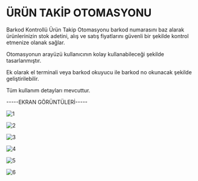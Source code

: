 # ÜRÜN TAKİP OTOMASYONU
Barkod Kontrollü Ürün Takip Otomasyonu barkod numarasını baz alarak ürünlerinizin stok adetini, alış ve satış fiyatlarını güvenli 
bir şekilde kontrol etmenize olanak sağlar.

Otomasyonun arayüzü kullanıcının kolay kullanabileceği şekilde tasarlanmıştır.

Ek olarak el terminali veya barkod okuyucu ile barkod no okunacak şekilde geliştirilebilir.

Tüm kullanım detayları mevcuttur.

-----EKRAN GÖRÜNTÜLERİ-----

![1](https://user-images.githubusercontent.com/28530740/36205479-90b5ae50-1197-11e8-81ce-9780051cd890.png)

![2](https://user-images.githubusercontent.com/28530740/36205480-90d495f4-1197-11e8-8eef-7abf79a41ba9.png)

![3](https://user-images.githubusercontent.com/28530740/36205481-90f2cf6a-1197-11e8-88cf-36cc942aa673.png)

![4](https://user-images.githubusercontent.com/28530740/36205482-910fdeb6-1197-11e8-9c02-64be3e72e87b.png)

![5](https://user-images.githubusercontent.com/28530740/36205483-912c0f32-1197-11e8-8460-d99c4e08dc6f.png)

![6](https://user-images.githubusercontent.com/28530740/36205484-914b3baa-1197-11e8-8b01-6dde2bf49936.png)
